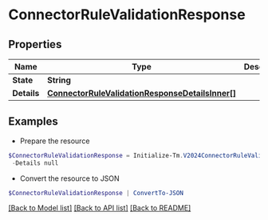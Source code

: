 # ConnectorRuleValidationResponse
## Properties

Name | Type | Description | Notes
------------ | ------------- | ------------- | -------------
**State** | **String** |  | 
**Details** | [**ConnectorRuleValidationResponseDetailsInner[]**](ConnectorRuleValidationResponseDetailsInner.md) |  | 

## Examples

- Prepare the resource
```powershell
$ConnectorRuleValidationResponse = Initialize-Tm.V2024ConnectorRuleValidationResponse  -State ERROR `
 -Details null
```

- Convert the resource to JSON
```powershell
$ConnectorRuleValidationResponse | ConvertTo-JSON
```

[[Back to Model list]](../README.md#documentation-for-models) [[Back to API list]](../README.md#documentation-for-api-endpoints) [[Back to README]](../README.md)

